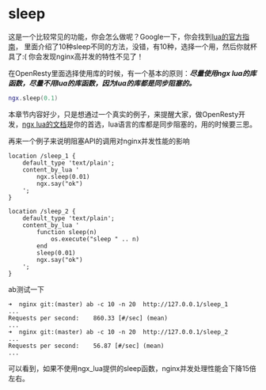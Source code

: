 # sleep
这是一个比较常见的功能，你会怎么做呢？Google一下，你会找到[lua的官方指南](http://lua-users.org/wiki/SleepFunction)，
里面介绍了10种sleep不同的方法，没错，有10种，选择一个用，然后你就杯具了:( 你会发现nginx高并发的特性不见了！

在OpenResty里面选择使用库的时候，有一个基本的原则：***尽量使用ngx lua的库函数，尽量不用lua的库函数，因为lua的库都是同步阻塞的。***
```lua
ngx.sleep(0.1)
```
本章节内容好少，只是想通过一个真实的例子，来提醒大家，做OpenResty开发，[ngx lua的文档](http://wiki.nginx.org/HttpLuaModule)是你的首选，lua语言的库都是同步阻塞的，用的时候要三思。

再来一个例子来说明阻塞API的调用对nginx并发性能的影响
```
location /sleep_1 {
    default_type 'text/plain';
    content_by_lua '
        ngx.sleep(0.01)
        ngx.say("ok")
    ';
}

location /sleep_2 {
    default_type 'text/plain';
    content_by_lua '
        function sleep(n)
            os.execute("sleep " .. n)
        end
        sleep(0.01)
        ngx.say("ok")
    ';
}
```

ab测试一下
```
➜  nginx git:(master) ab -c 10 -n 20  http://127.0.0.1/sleep_1
...
Requests per second:    860.33 [#/sec] (mean)
...
➜  nginx git:(master) ab -c 10 -n 20  http://127.0.0.1/sleep_2
...
Requests per second:    56.87 [#/sec] (mean)
...
```

可以看到，如果不使用ngx_lua提供的sleep函数，nginx并发处理性能会下降15倍左右。
